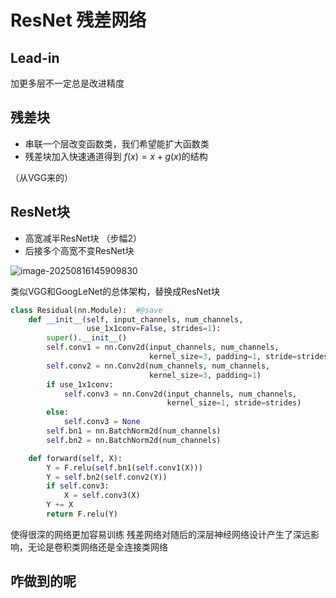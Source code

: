# ResNet 残差网络

## Lead-in

加更多层不一定总是改进精度

## 残差块

- 串联一个层改变函数类，我们希望能扩大函数类
- 残差块加入快速通道得到
  $f(x)=x+g(x)$的结构

（从VGG来的）

## ResNet块

- 高宽减半ResNet块 （步幅2）
- 后接多个高宽不变ResNet块

![image-20250816145909830](C:\Users\chy20\AppData\Roaming\Typora\typora-user-images\image-20250816145909830.png)

类似VGG和GoogLeNet的总体架构，替换成ResNet块

```python
class Residual(nn.Module):  #@save
    def __init__(self, input_channels, num_channels,
                 use_1x1conv=False, strides=1):
        super().__init__()
        self.conv1 = nn.Conv2d(input_channels, num_channels,
                               kernel_size=3, padding=1, stride=strides)
        self.conv2 = nn.Conv2d(num_channels, num_channels,
                               kernel_size=3, padding=1)
        if use_1x1conv:
            self.conv3 = nn.Conv2d(input_channels, num_channels,
                                   kernel_size=1, stride=strides)
        else:
            self.conv3 = None
        self.bn1 = nn.BatchNorm2d(num_channels)
        self.bn2 = nn.BatchNorm2d(num_channels)

    def forward(self, X):
        Y = F.relu(self.bn1(self.conv1(X)))
        Y = self.bn2(self.conv2(Y))
        if self.conv3:
            X = self.conv3(X)
        Y += X
        return F.relu(Y)
```



使得很深的网络更加容易训练
残差网络对随后的深层神经网络设计产生了深远影响，无论是卷积类网络还是全连接类网络



## 咋做到的呢

